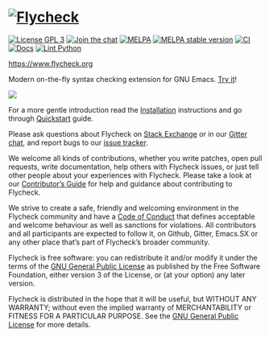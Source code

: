 # [![Flycheck][logo]](https://www.flycheck.org) #

[![License GPL 3](https://img.shields.io/github/license/flycheck/flycheck.svg)][COPYING]
[![Join the chat](https://img.shields.io/gitter/room/flycheck/flycheck.svg)](https://gitter.im/flycheck/flycheck)
[![MELPA](https://melpa.org/packages/flycheck-badge.svg)](https://melpa.org/#/flycheck)
[![MELPA stable version](http://stable.melpa.org/packages/flycheck-badge.svg)](https://stable.melpa.org/#/flycheck)
[![CI](https://github.com/flycheck/flycheck/actions/workflows/test.yml/badge.svg)](https://github.com/flycheck/flycheck/actions/workflows/test.yml)
[![Docs](https://github.com/flycheck/flycheck/actions/workflows/docs.yml/badge.svg)](https://github.com/flycheck/flycheck/actions/workflows/docs.yml)
[![Lint Python](https://github.com/flycheck/flycheck/actions/workflows/lint-python.yml/badge.svg)](https://github.com/flycheck/flycheck/actions/workflows/lint-python.yml)

<https://www.flycheck.org>

Modern on-the-fly syntax checking extension for GNU Emacs.  [Try it][]!

![](https://raw.githubusercontent.com/flycheck/flycheck/master/doc/images/flycheck-annotated.png)

For a more gentle introduction read the [Installation][] instructions and go
through [Quickstart][] guide.

Please ask questions about Flycheck on [Stack Exchange][sx] or in our
[Gitter chat][gitter], and report bugs to our [issue tracker][].

We welcome all kinds of contributions, whether you write patches, open pull
requests, write documentation, help others with Flycheck issues, or just tell
other people about your experiences with Flycheck.  Please take a look at our
[Contributor’s Guide][contrib] for help and guidance about contributing to
Flycheck.

We strive to create a safe, friendly and welcoming environment in the Flycheck
community and have a [Code of Conduct][coc] that defines acceptable and welcome
behaviour as well as sanctions for violations.  All contributors and all
participants are expected to follow it, on Github, Gitter, Emacs.SX or any other
place that’s part of Flycheck’s broader community.

Flycheck is free software: you can redistribute it and/or modify it under the
terms of the [GNU General Public License][copying] as published by the Free
Software Foundation, either version 3 of the License, or (at your option) any
later version.

Flycheck is distributed in the hope that it will be useful, but WITHOUT ANY
WARRANTY; without even the implied warranty of MERCHANTABILITY or FITNESS FOR A
PARTICULAR PURPOSE.  See the [GNU General Public License][copying] for more
details.

[COPYING]: https://github.com/flycheck/flycheck/blob/master/COPYING
[manual]: https://www.flycheck.org/en/latest/index.html#the-user-guide
[logo]: https://raw.githubusercontent.com/flycheck/flycheck/master/doc/_static/logo.png
[try it]: https://www.flycheck.org/en/latest/#try-out
[Installation]: https://www.flycheck.org/en/latest/user/installation.html
[Quickstart]: https://www.flycheck.org/en/latest/user/quickstart.html
[sx]: https://emacs.stackexchange.com/questions/tagged/flycheck
[gitter]: https://gitter.im/flycheck/flycheck
[Issue Tracker]: https://github.com/flycheck/flycheck/issues
[contrib]: https://www.flycheck.org/en/latest/contributor/contributing.html
[coc]: https://www.flycheck.org/en/latest/community/conduct.html
